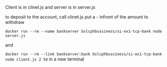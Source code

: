Client is in clinet.js
and server is in server.js

to deposit to the account, call clinet.js <account id> <how mush>
put a - infront of the amount to withdraw

`docker run --rm --name bankserver bslcphbussiness/si-ex1-tcp-bank node server.js`

and

`docker run --rm --link bankserver:bank bslcphbussiness/si-ex1-tcp-bank node client.js 2 54` in a new terminal